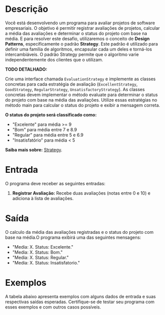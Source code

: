 # Descrição

Você está desenvolvendo um programa para avaliar projetos de software empresariais. O objetivo é permitir registrar avaliações de projetos, calcular a média das avaliações e determinar o status do projeto com base na média. E para resolver este desafio, utilizaremos o conceito de **Design Patterns**, especificamente o padrão **Strategy**. Este padrão é utilizado para definir uma família de algoritmos, encapsular cada um deles e torná-los intercambiáveis. O padrão Strategy permite que o algoritmo varie independentemente dos clientes que o utilizam.

**TODO DETALHADO:**

Crie uma interface chamada `EvaluationStrategy` e implemente as classes concretas para cada estratégia de avaliação (`ExcellentStrategy`, `GoodStrategy`, `RegularStrategy`, `UnsatisfactoryStrategy`). As classes concretas devem implementar o método evaluate para determinar o status do projeto com base na média das avaliações. Utilize essas estratégias no método main para calcular o status do projeto e exibir a mensagem correta.

**O status do projeto será classificado como:**

- "Excelente" para média >= 9
- "Bom" para média entre 7 e 8.9
- "Regular" para média entre 5 e 6.9
- "Insatisfatório" para média < 5

**Saiba mais sobre:** [Strategy](https://refactoring.guru/pt-br/design-patterns/strategy).

# Entrada

O programa deve receber as seguintes entradas:

1. **Registrar Avaliação:** Recebe duas avaliações (notas entre 0 e 10) e adiciona à lista de avaliações.

# Saída

O calculo da média das avaliações registradas e o status do projeto com base na média.O programa exibirá uma das seguintes mensagens:

* "Media: X. Status: Excelente."
* "Media: X. Status: Bom."
* "Media: X. Status: Regular."
* "Media: X. Status: Insatisfatorio."

# Exemplos

A tabela abaixo apresenta exemplos com alguns dados de entrada e suas respectivas saídas esperadas. Certifique-se de testar seu programa com esses exemplos e com outros casos possíveis.


